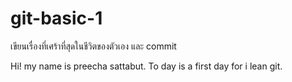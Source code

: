 
# git-basic-1

เขียนเรื่องที่เศร้าที่สุดในชีวิตของตัวเอง และ commit 

Hi! my name is preecha sattabut.
To day is a first day for i lean git.